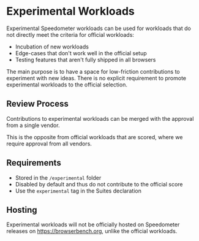# Experimental Workloads

Experimental Speedometer workloads can be used for workloads that do not
directly meet the criteria for official workloads:

- Incubation of new workloads
- Edge-cases that don't work well in the official setup
- Testing features that aren't fully shipped in all browsers

The main purpose is to have a space for low-friction contributions to
experiment with new ideas. There is no explicit requirement to promote
experimental workloads to the official selection.


## Review Process

Contributions to experimental workloads can be merged with the approval from a
single vendor.

This is the opposite from official workloads that are scored, where we require
approval from all vendors.


## Requirements

- Stored in the `/experimental` folder
- Disabled by default and thus do not contribute to the official score
- Use the `experimental` tag in the Suites declaration


## Hosting
Experimental workloads will not be officially hosted on Speedometer releases on
<https://browserbench.org>, unlike the official workloads.